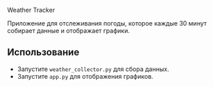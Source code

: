 Weather Tracker

Приложение для отслеживания погоды, которое каждые 30 минут собирает данные и отображает графики.


## Использование

- Запустите `weather_collector.py` для сбора данных.
- Запустите `app.py` для отображения графиков.
